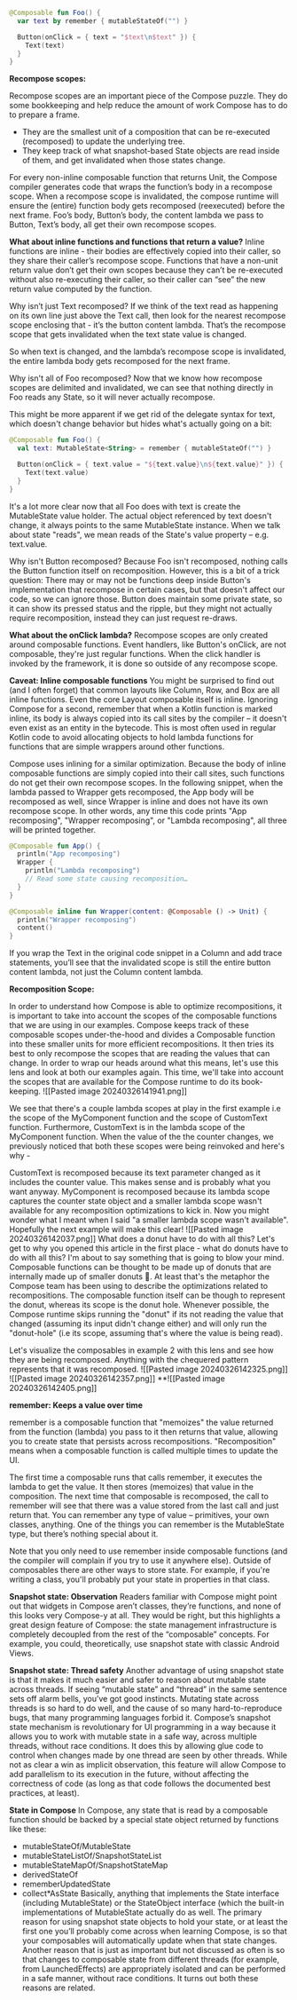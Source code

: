 
```kotlin
@Composable fun Foo() {
  var text by remember { mutableStateOf("") }

  Button(onClick = { text = "$text\n$text" }) {
    Text(text)
  }
}
```


**Recompose scopes:**

Recompose scopes are an important piece of the Compose puzzle. They do some bookkeeping and help reduce the amount of work Compose has to do to prepare a frame.

- They are the smallest unit of a composition that can be re-executed (recomposed) to update the underlying tree.
- They keep track of what snapshot-based State objects are read inside of them, and get invalidated when those states change.

For every non-inline composable function that returns Unit, the Compose compiler generates code that wraps the function’s body in a recompose scope. When a recompose scope is invalidated, the compose runtime will ensure the (entire) function body gets recomposed (reexecuted) before the next frame.
Foo’s body, Button’s body, the content lambda we pass to Button, Text’s body, all get their own recompose scopes.

**What about inline functions and functions that return a value?**
Inline functions are inline - their bodies are effectively copied into their caller, so they share their caller’s recompose scope.
Functions that have a non-unit return value don’t get their own scopes because they can’t be re-executed without also re-executing their caller, so their caller can “see” the new return value computed by the function.

Why isn’t just Text recomposed?
If we think of the text read as happening on its own line just above the Text call, then look for the nearest recompose scope enclosing that - it’s the button content lambda. That’s the recompose scope that gets invalidated when the text state value is changed.

So when text is changed, and the lambda’s recompose scope is invalidated, the entire lambda body gets recomposed for the next frame.

Why isn't all of Foo recomposed?
Now that we know how recompose scopes are delimited and invalidated, we can see that nothing directly in Foo reads any State, so it will never actually recompose.

This might be more apparent if we get rid of the delegate syntax for text, which doesn't change behavior but hides what's actually going on a bit:
```kotlin
@Composable fun Foo() {
  val text: MutableState<String> = remember { mutableStateOf("") }

  Button(onClick = { text.value = "${text.value}\n${text.value}" }) {
    Text(text.value)
  }
}
```

It's a lot more clear now that all Foo does with text is create the MutableState value holder. The actual object referenced by text doesn't change, it always points to the same MutableState instance. When we talk about state "reads", we mean reads of the State's value property – e.g. text.value.

Why isn't Button recomposed?
Because Foo isn't recomposed, nothing calls the Button function itself on recomposition.
However, this is a bit of a trick question: There may or may not be functions deep inside Button's implementation that recompose in certain cases, but that doesn't affect our code, so we can ignore those. Button does maintain some private state, so it can show its pressed status and the ripple, but they might not actually require recomposition, instead they can just request re-draws.

**What about the onClick lambda?**
Recompose scopes are only created around composable functions. Event handlers, like Button's onClick, are not composable, they're just regular functions. When the click handler is invoked by the framework, it is done so outside of any recompose scope.

**Caveat: Inline composable functions**
You might be surprised to find out (and I often forget) that common layouts like Column, Row, and Box are all inline functions. Even the core Layout composable itself is inline. Ignoring Compose for a second, remember that when a Kotlin function is marked inline, its body is always copied into its call sites by the compiler – it doesn't even exist as an entity in the bytecode. This is most often used in regular Kotlin code to avoid allocating objects to hold lambda functions for functions that are simple wrappers around other functions.

Compose uses inlining for a similar optimization. Because the body of inline composable functions are simply copied into their call sites, such functions do not get their own recompose scopes. In the following snippet, when the lambda passed to Wrapper gets recomposed, the App body will be recomposed as well, since Wrapper is inline and does not have its own recompose scope. In other words, any time this code prints "App recomposing", "Wrapper recomposing", or "Lambda recomposing", all three will be printed together.

```kotlin
@Composable fun App() {
  println("App recomposing")
  Wrapper {
    println("Lambda recomposing")
    // Read some state causing recomposition…
  }
}

@Composable inline fun Wrapper(content: @Composable () -> Unit) {
  println("Wrapper recomposing")
  content()
}
```
If you wrap the Text in the original code snippet in a Column and add trace statements, you’ll see that the invalidated scope is still the entire button content lambda, not just the Column content lambda.

**Recomposition Scope:**

In order to understand how Compose is able to optimize recompositions, it is important to take into account the scopes of the composable functions that we are using in our examples.
Compose keeps track of these composable scopes under-the-hood and divides a Composable function into these smaller units for more efficient recompositions. It then tries its best to only recompose the scopes that are reading the values that can change. In order to wrap our heads around what this means, let's use this lens and look at both our examples again. This time, we'll take into account the scopes that are available for the Compose runtime to do its book-keeping.
![[Pasted image 20240326141941.png]]

We see that there's a couple lambda scopes at play in the first example i.e the scope of the MyComponent function and the scope of CustomText function. Furthermore, CustomText is in the lambda scope of the MyComponent function. When the value of the the counter changes, we previously noticed that both these scopes were being reinvoked and here's why -

CustomText is recomposed because its text parameter changed as it includes the counter value. This makes sense and is probably what you want anyway.
MyComponent is recomposed because its lambda scope captures the counter state object and a smaller lambda scope wasn't available for any recomposition optimizations to kick in.
Now you might wonder what I meant when I said "a smaller lambda scope wasn't available". Hopefully the next example will make this clear!
![[Pasted image 20240326142037.png]]
What does a donut have to do with all this?
Let's get to why you opened this article in the first place - what do donuts have to do with all this? I'm about to say something that is going to blow your mind. Composable functions can be thought to be made up of donuts that are internally made up of smaller donuts 🍩. At least that's the metaphor the Compose team has been using to describe the optimizations related to recompositions. The composable function itself can be though to represent the donut, whereas its scope is the donut hole. Whenever possible, the Compose runtime skips running the "donut" if its not reading the value that changed (assuming its input didn't change either) and will only run the "donut-hole" (i.e its scope, assuming that's where the value is being read).

Let's visualize the composables in example 2 with this lens and see how they are being recomposed. Anything with the chequered pattern represents that it was recomposed.
![[Pasted image 20240326142325.png]]
![[Pasted image 20240326142357.png]]
**![[Pasted image 20240326142405.png]]


**remember: Keeps a value over time**

remember is a composable function that "memoizes" the value returned from the function (lambda) you pass to it then returns that value, allowing you to create state that persists across recompositions. "Recomposition" means when a composable function is called multiple times to update the UI.

The first time a composable runs that calls remember, it executes the lambda to get the value. It then stores (memoizes) that value in the composition. The next time that composable is recomposed, the call to remember will see that there was a value stored from the last call and just return that. You can remember any type of value – primitives, your own classes, anything. One of the things you can remember is the MutableState type, but there’s nothing special about it.

Note that you only need to use remember inside composable functions (and the compiler will complain if you try to use it anywhere else). Outside of composables there are other ways to store state. For example, if you're writing a class, you'll probably put your state in properties in that class.


**Snapshot state: Observation**
Readers familiar with Compose might point out that widgets in Compose aren’t classes, they’re functions, and none of this looks very Compose-y at all. They would be right, but this highlights a great design feature of Compose: the state management infrastructure is completely decoupled from the rest of the “composable” concepts. For example, you could, theoretically, use snapshot state with classic Android Views.




**Snapshot state: Thread safety**
Another advantage of using snapshot state is that it makes it much easier and safer to reason about mutable state across threads. If seeing “mutable state” and “thread” in the same sentence sets off alarm bells, you’ve got good instincts. Mutating state across threads is so hard to do well, and the cause of so many hard-to-reproduce bugs, that many programming languages forbid it.
Compose’s snapshot state mechanism is revolutionary for UI programming in a way because it allows you to work with mutable state in a safe way, across multiple threads, without race conditions. It does this by allowing glue code to control when changes made by one thread are seen by other threads. While not as clear a win as implicit observation, this feature will allow Compose to add parallelism to its execution in the future, without affecting the correctness of code (as long as that code follows the documented best practices, at least).


**State in Compose**
In Compose, any state that is read by a composable function should be backed by a special state object returned by functions like these:

- mutableStateOf/MutableState
- mutableStateListOf/SnapshotStateList
- mutableStateMapOf/SnapshotStateMap
- derivedStateOf
- rememberUpdatedState
 - collect*AsState
Basically, anything that implements the State<T> interface (including MutableState<T>) or the StateObject interface (which the built-in implementations of MutableState actually do as well.
The primary reason for using snapshot state objects to hold your state, or at least the first one you’ll probably come across when learning Compose, is so that your composables will automatically update when that state changes. Another reason that is just as important but not discussed as often is so that changes to composable state from different threads (for example, from LaunchedEffects) are appropriately isolated and can be performed in a safe manner, without race conditions. It turns out both these reasons are related.